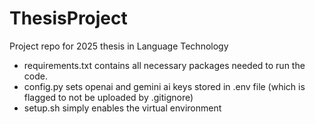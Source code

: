 # ThesisProject
Project repo for 2025 thesis in Language Technology

* requirements.txt contains all necessary packages needed to run the code.
* config.py sets openai and gemini ai keys stored in .env file (which is flagged to not be uploaded by .gitignore)
* setup.sh simply enables the virtual environment